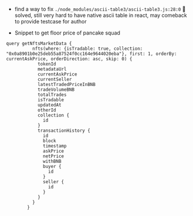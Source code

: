 - find a way to fix `./node_modules/ascii-table3/ascii-table3.js:28:0`
  🤝 solved, still very hard to have native ascii table in react, may comeback to provide testcase for author

- Snippet to get floor price of pancake squad

```gql
query getNftsMarketData {
          nfts(where: {isTradable: true, collection: "0x0a8901b0e25deb55a87524f0cc164e9644020eba"}, first: 1, orderBy: currentAskPrice, orderDirection: asc, skip: 0) {
            tokenId
            metadataUrl
            currentAskPrice
            currentSeller
            latestTradedPriceInBNB
            tradeVolumeBNB
            totalTrades
            isTradable
            updatedAt
            otherId
            collection {
              id
            }
            transactionHistory {
              id
              block
              timestamp
              askPrice
              netPrice
              withBNB
              buyer {
                id
              }
              seller {
                id
              }
            }
          }
        }
```
